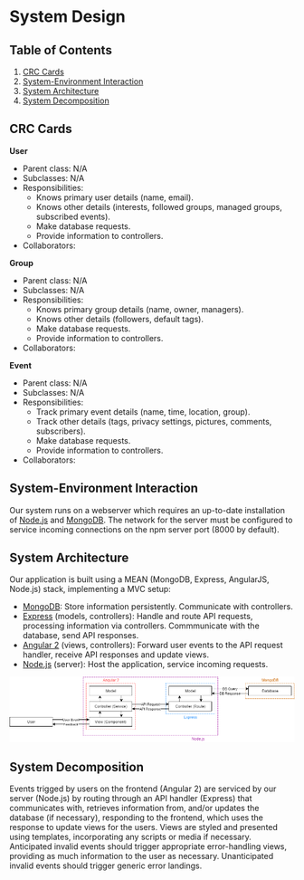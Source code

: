 # System Design

## Table of Contents
1. [CRC Cards](#crc-cards)
2. [System-Environment Interaction](#system-environment-interaction)
3. [System Architecture](#system-architecture)
4. [System Decomposition](#system-decomposition)

## CRC Cards

**User**
* Parent class: N/A
* Subclasses: N/A
* Responsibilities:
  - Knows primary user details (name, email).
  - Knows other details (interests, followed groups, managed groups, subscribed events).
  - Make database requests.
  - Provide information to controllers.
* Collaborators:

**Group**
* Parent class: N/A
* Subclasses: N/A
* Responsibilities:
  - Knows primary group details (name, owner, managers).
  - Knows other details (followers, default tags).
  - Make database requests.
  - Provide information to controllers.
* Collaborators:

**Event**
* Parent class: N/A
* Subclasses: N/A
* Responsibilities:
  - Track primary event details (name, time, location, group).
  - Track other details (tags, privacy settings, pictures, comments, subscribers).
  - Make database requests.
  - Provide information to controllers.
* Collaborators:

## System-Environment Interaction
Our system runs on a webserver which requires an up-to-date installation of [Node.js](https://nodejs.org/) and [MongoDB](https://www.mongodb.com/). The network for the server must be configured to service incoming connections on the npm server port (8000 by default).

## System Architecture
Our application is built using a MEAN (MongoDB, Express, AngularJS, Node.js) stack, implementing a MVC setup:
* [MongoDB](https://www.mongodb.com/): Store information persistently. Communicate with controllers.
* [Express](https://expressjs.com/) (models, controllers): Handle and route API requests, processing information via controllers. Commmunicate with the database, send API responses.
* [Angular 2](https://angular.io/) (views, controllers): Forward user events to the API request handler, receive API responses and update views.
* [Node.js](https://nodejs.org/) (server): Host the application, service incoming requests.

![Diagram][diagram]

[diagram]: sysarch.png

## System Decomposition
Events trigged by users on the frontend (Angular 2) are serviced by our server (Node.js) by routing through an API handler (Express) that communicates with, retrieves information from, and/or updates the database (if necessary), responding to the frontend, which uses the response to update views for the users. Views are styled and presented using templates, incorporating any scripts or media if necessary. Anticipated invalid events should trigger appropriate error-handling views, providing as much information to the user as necessary. Unanticipated invalid events should trigger generic error landings.
